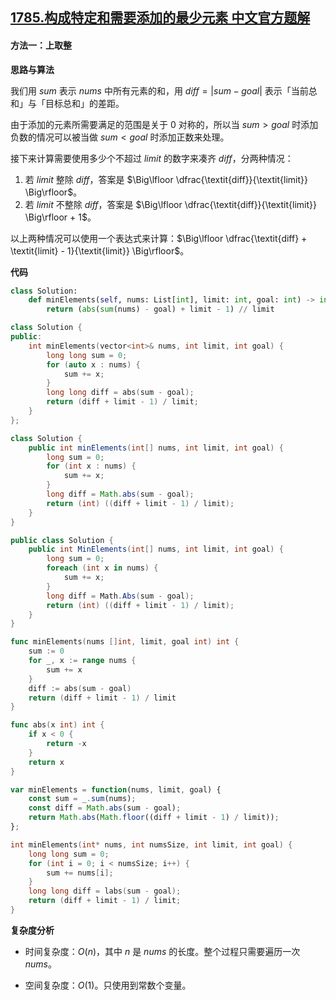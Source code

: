 ## [1785.构成特定和需要添加的最少元素 中文官方题解](https://leetcode.cn/problems/minimum-elements-to-add-to-form-a-given-sum/solutions/100000/gou-cheng-te-ding-he-xu-yao-tian-jia-de-m3gnt)

#### 方法一：上取整

**思路与算法**

我们用 $\textit{sum}$ 表示 $\textit{nums}$ 中所有元素的和，用 $\textit{diff} = |\textit{sum} - \textit{goal}|$ 表示「当前总和」与「目标总和」的差距。

由于添加的元素所需要满足的范围是关于 $0$ 对称的，所以当 $\textit{sum} \gt \textit{goal}$ 时添加负数的情况可以被当做 $\textit{sum} \lt \textit{goal}$ 时添加正数来处理。

接下来计算需要使用多少个不超过 $\textit{limit}$ 的数字来凑齐 $\textit{diff}$，分两种情况：

1. 若 $\textit{limit}$ 整除 $\textit{diff}$，答案是 $\Big\lfloor \dfrac{\textit{diff}}{\textit{limit}} \Big\rfloor$。
2. 若 $\textit{limit}$ 不整除 $\textit{diff}$，答案是 $\Big\lfloor \dfrac{\textit{diff}}{\textit{limit}} \Big\rfloor + 1$。

以上两种情况可以使用一个表达式来计算：$\Big\lfloor \dfrac{\textit{diff} + \textit{limit} - 1}{\textit{limit}} \Big\rfloor$。

**代码**

```Python [sol1-Python3]
class Solution:
    def minElements(self, nums: List[int], limit: int, goal: int) -> int:
        return (abs(sum(nums) - goal) + limit - 1) // limit
```

```C++ [sol1-C++]
class Solution {
public:
    int minElements(vector<int>& nums, int limit, int goal) {
        long long sum = 0;
        for (auto x : nums) {
            sum += x;
        }
        long long diff = abs(sum - goal);
        return (diff + limit - 1) / limit;
    }
};
```

```Java [sol1-Java]
class Solution {
    public int minElements(int[] nums, int limit, int goal) {
        long sum = 0;
        for (int x : nums) {
            sum += x;
        }
        long diff = Math.abs(sum - goal);
        return (int) ((diff + limit - 1) / limit);
    }
}
```

```C# [sol1-C#]
public class Solution {
    public int MinElements(int[] nums, int limit, int goal) {
        long sum = 0;
        foreach (int x in nums) {
            sum += x;
        }
        long diff = Math.Abs(sum - goal);
        return (int) ((diff + limit - 1) / limit);
    }
}
```

```go [sol1-Golang]
func minElements(nums []int, limit, goal int) int {
    sum := 0
    for _, x := range nums {
        sum += x
    }
    diff := abs(sum - goal)
    return (diff + limit - 1) / limit
}

func abs(x int) int {
    if x < 0 {
        return -x
    }
    return x
}
```

```JavaScript [sol1-JavaScript]
var minElements = function(nums, limit, goal) {
    const sum = _.sum(nums);
    const diff = Math.abs(sum - goal);
    return Math.abs(Math.floor((diff + limit - 1) / limit));
};
```

```C [sol1-C]
int minElements(int* nums, int numsSize, int limit, int goal) {
    long long sum = 0;
    for (int i = 0; i < numsSize; i++) {
        sum += nums[i];
    }
    long long diff = labs(sum - goal);
    return (diff + limit - 1) / limit;
}
```

**复杂度分析**

- 时间复杂度：$O(n)$，其中 $n$ 是 $\textit{nums}$ 的长度。整个过程只需要遍历一次 $\textit{nums}$。

- 空间复杂度：$O(1)$。只使用到常数个变量。